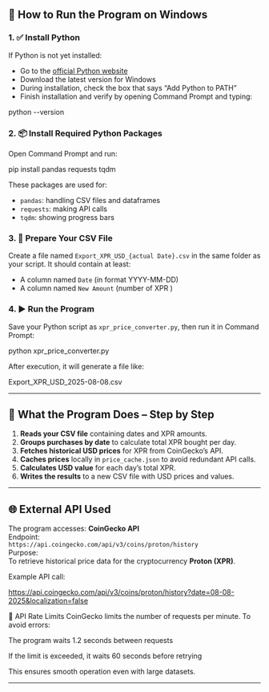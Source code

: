 ## 🧰 How to Run the Program on Windows

### 1. ✅ Install Python
If Python is not yet installed:

- Go to the [official Python website](https://www.python.org/downloads/)
- Download the latest version for Windows
- During installation, check the box that says “Add Python to PATH”
- Finish installation and verify by opening Command Prompt and typing:

python --version


### 2. 📦 Install Required Python Packages
Open Command Prompt and run:

pip install pandas requests tqdm


These packages are used for:
- `pandas`: handling CSV files and dataframes
- `requests`: making API calls
- `tqdm`: showing progress bars

### 3. 📁 Prepare Your CSV File
Create a file named `Export_XPR_USD_{actual Date}.csv` in the same folder as your script. It should contain at least:
- A column named `Date` (in format YYYY-MM-DD)
- A column named `New Amount` (number of XPR )

### 4. ▶️ Run the Program
Save your Python script as `xpr_price_converter.py`, then run it in Command Prompt:

python xpr_price_converter.py


After execution, it will generate a file like:

Export_XPR_USD_2025-08-08.csv


---

## 🧠 What the Program Does – Step by Step

1. **Reads your CSV file** containing dates and XPR amounts.
2. **Groups purchases by date** to calculate total XPR bought per day.
3. **Fetches historical USD prices** for XPR from CoinGecko’s API.
4. **Caches prices** locally in `price_cache.json` to avoid redundant API calls.
5. **Calculates USD value** for each day’s total XPR.
6. **Writes the results** to a new CSV file with USD prices and values.

---

## 🌐 External API Used

The program accesses:
**CoinGecko API**  
  Endpoint:  
  `https://api.coingecko.com/api/v3/coins/proton/history`  
  Purpose:  
  To retrieve historical price data for the cryptocurrency **Proton (XPR)**.

Example API call:

https://api.coingecko.com/api/v3/coins/proton/history?date=08-08-2025&localization=false

🚦 API Rate Limits
CoinGecko limits the number of requests per minute. To avoid errors:

The program waits 1.2 seconds between requests

If the limit is exceeded, it waits 60 seconds before retrying

This ensures smooth operation even with large datasets.

---

